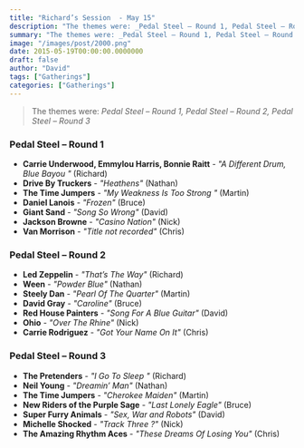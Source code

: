 ```yaml
---
title: "Richard’s Session  - May 15"
description: "The themes were: _Pedal Steel – Round 1, Pedal Steel – Round 2, Pedal Steel – Round 3_"
summary: "The themes were: _Pedal Steel – Round 1, Pedal Steel – Round 2, Pedal Steel – Round 3_"
image: "/images/post/2000.png"
date: 2015-05-19T00:00:00.0000000
draft: false
author: "David"
tags: ["Gatherings"]
categories: ["Gatherings"]
---
```

> The themes were: _Pedal Steel – Round 1, Pedal Steel – Round 2, Pedal Steel – Round 3_
### Pedal Steel – Round 1
- **Carrie Underwood, Emmylou Harris, Bonnie Raitt** - _"A Different Drum, Blue Bayou "_ (Richard)
- **Drive By Truckers** - _"Heathens"_ (Nathan)
- **The Time Jumpers** - _"My Weakness Is Too Strong "_ (Martin)
- **Daniel Lanois** - _"Frozen"_ (Bruce)
- **Giant Sand** - _"Song So Wrong"_ (David)
- **Jackson Browne** - _"Casino Nation"_ (Nick)
- **Van Morrison** - _"Title not recorded"_ (Chris)
### Pedal Steel – Round 2
- **Led Zeppelin** - _"That’s The Way"_ (Richard)
- **Ween** - _"Powder Blue"_ (Nathan)
- **Steely Dan** - _"Pearl Of The Quarter"_ (Martin)
- **David Gray** - _"Caroline"_ (Bruce)
- **Red House Painters** - _"Song For A Blue Guitar"_ (David)
- **Ohio** - _"Over The Rhine"_ (Nick)
- **Carrie Rodriguez** - _"Got Your Name On It"_ (Chris)
### Pedal Steel – Round 3
- **The Pretenders** - _"I Go To Sleep "_ (Richard)
- **Neil Young** - _"Dreamin’ Man"_ (Nathan)
- **The Time Jumpers** - _"Cherokee Maiden"_ (Martin)
- **New Riders of the Purple Sage** - _"Last Lonely Eagle"_ (Bruce)
- **Super Furry Animals** - _"Sex, War and Robots"_ (David)
- **Michelle Shocked** - _"Track Three ?"_ (Nick)
- **The Amazing Rhythm Aces** - _"These Dreams Of Losing You"_ (Chris)
